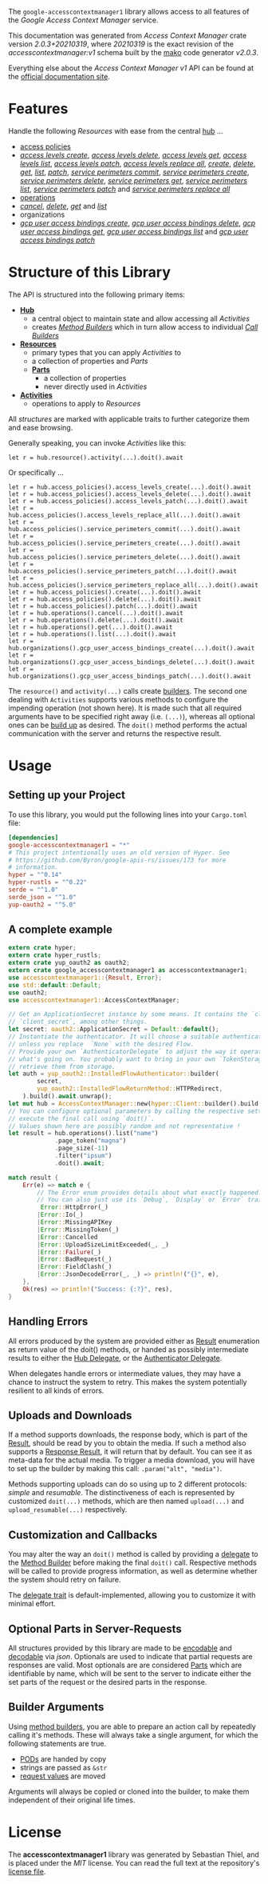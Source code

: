 <!---
DO NOT EDIT !
This file was generated automatically from 'src/mako/api/README.md.mako'
DO NOT EDIT !
-->
The `google-accesscontextmanager1` library allows access to all features of the *Google Access Context Manager* service.

This documentation was generated from *Access Context Manager* crate version *2.0.3+20210319*, where *20210319* is the exact revision of the *accesscontextmanager:v1* schema built by the [mako](http://www.makotemplates.org/) code generator *v2.0.3*.

Everything else about the *Access Context Manager* *v1* API can be found at the
[official documentation site](https://cloud.google.com/access-context-manager/docs/reference/rest/).
# Features

Handle the following *Resources* with ease from the central [hub](https://docs.rs/google-accesscontextmanager1/2.0.3+20210319/google_accesscontextmanager1/AccessContextManager) ... 

* [access policies](https://docs.rs/google-accesscontextmanager1/2.0.3+20210319/google_accesscontextmanager1/api::AccessPolicy)
 * [*access levels create*](https://docs.rs/google-accesscontextmanager1/2.0.3+20210319/google_accesscontextmanager1/api::AccessPolicyAccessLevelCreateCall), [*access levels delete*](https://docs.rs/google-accesscontextmanager1/2.0.3+20210319/google_accesscontextmanager1/api::AccessPolicyAccessLevelDeleteCall), [*access levels get*](https://docs.rs/google-accesscontextmanager1/2.0.3+20210319/google_accesscontextmanager1/api::AccessPolicyAccessLevelGetCall), [*access levels list*](https://docs.rs/google-accesscontextmanager1/2.0.3+20210319/google_accesscontextmanager1/api::AccessPolicyAccessLevelListCall), [*access levels patch*](https://docs.rs/google-accesscontextmanager1/2.0.3+20210319/google_accesscontextmanager1/api::AccessPolicyAccessLevelPatchCall), [*access levels replace all*](https://docs.rs/google-accesscontextmanager1/2.0.3+20210319/google_accesscontextmanager1/api::AccessPolicyAccessLevelReplaceAllCall), [*create*](https://docs.rs/google-accesscontextmanager1/2.0.3+20210319/google_accesscontextmanager1/api::AccessPolicyCreateCall), [*delete*](https://docs.rs/google-accesscontextmanager1/2.0.3+20210319/google_accesscontextmanager1/api::AccessPolicyDeleteCall), [*get*](https://docs.rs/google-accesscontextmanager1/2.0.3+20210319/google_accesscontextmanager1/api::AccessPolicyGetCall), [*list*](https://docs.rs/google-accesscontextmanager1/2.0.3+20210319/google_accesscontextmanager1/api::AccessPolicyListCall), [*patch*](https://docs.rs/google-accesscontextmanager1/2.0.3+20210319/google_accesscontextmanager1/api::AccessPolicyPatchCall), [*service perimeters commit*](https://docs.rs/google-accesscontextmanager1/2.0.3+20210319/google_accesscontextmanager1/api::AccessPolicyServicePerimeterCommitCall), [*service perimeters create*](https://docs.rs/google-accesscontextmanager1/2.0.3+20210319/google_accesscontextmanager1/api::AccessPolicyServicePerimeterCreateCall), [*service perimeters delete*](https://docs.rs/google-accesscontextmanager1/2.0.3+20210319/google_accesscontextmanager1/api::AccessPolicyServicePerimeterDeleteCall), [*service perimeters get*](https://docs.rs/google-accesscontextmanager1/2.0.3+20210319/google_accesscontextmanager1/api::AccessPolicyServicePerimeterGetCall), [*service perimeters list*](https://docs.rs/google-accesscontextmanager1/2.0.3+20210319/google_accesscontextmanager1/api::AccessPolicyServicePerimeterListCall), [*service perimeters patch*](https://docs.rs/google-accesscontextmanager1/2.0.3+20210319/google_accesscontextmanager1/api::AccessPolicyServicePerimeterPatchCall) and [*service perimeters replace all*](https://docs.rs/google-accesscontextmanager1/2.0.3+20210319/google_accesscontextmanager1/api::AccessPolicyServicePerimeterReplaceAllCall)
* [operations](https://docs.rs/google-accesscontextmanager1/2.0.3+20210319/google_accesscontextmanager1/api::Operation)
 * [*cancel*](https://docs.rs/google-accesscontextmanager1/2.0.3+20210319/google_accesscontextmanager1/api::OperationCancelCall), [*delete*](https://docs.rs/google-accesscontextmanager1/2.0.3+20210319/google_accesscontextmanager1/api::OperationDeleteCall), [*get*](https://docs.rs/google-accesscontextmanager1/2.0.3+20210319/google_accesscontextmanager1/api::OperationGetCall) and [*list*](https://docs.rs/google-accesscontextmanager1/2.0.3+20210319/google_accesscontextmanager1/api::OperationListCall)
* organizations
 * [*gcp user access bindings create*](https://docs.rs/google-accesscontextmanager1/2.0.3+20210319/google_accesscontextmanager1/api::OrganizationGcpUserAccessBindingCreateCall), [*gcp user access bindings delete*](https://docs.rs/google-accesscontextmanager1/2.0.3+20210319/google_accesscontextmanager1/api::OrganizationGcpUserAccessBindingDeleteCall), [*gcp user access bindings get*](https://docs.rs/google-accesscontextmanager1/2.0.3+20210319/google_accesscontextmanager1/api::OrganizationGcpUserAccessBindingGetCall), [*gcp user access bindings list*](https://docs.rs/google-accesscontextmanager1/2.0.3+20210319/google_accesscontextmanager1/api::OrganizationGcpUserAccessBindingListCall) and [*gcp user access bindings patch*](https://docs.rs/google-accesscontextmanager1/2.0.3+20210319/google_accesscontextmanager1/api::OrganizationGcpUserAccessBindingPatchCall)




# Structure of this Library

The API is structured into the following primary items:

* **[Hub](https://docs.rs/google-accesscontextmanager1/2.0.3+20210319/google_accesscontextmanager1/AccessContextManager)**
    * a central object to maintain state and allow accessing all *Activities*
    * creates [*Method Builders*](https://docs.rs/google-accesscontextmanager1/2.0.3+20210319/google_accesscontextmanager1/client::MethodsBuilder) which in turn
      allow access to individual [*Call Builders*](https://docs.rs/google-accesscontextmanager1/2.0.3+20210319/google_accesscontextmanager1/client::CallBuilder)
* **[Resources](https://docs.rs/google-accesscontextmanager1/2.0.3+20210319/google_accesscontextmanager1/client::Resource)**
    * primary types that you can apply *Activities* to
    * a collection of properties and *Parts*
    * **[Parts](https://docs.rs/google-accesscontextmanager1/2.0.3+20210319/google_accesscontextmanager1/client::Part)**
        * a collection of properties
        * never directly used in *Activities*
* **[Activities](https://docs.rs/google-accesscontextmanager1/2.0.3+20210319/google_accesscontextmanager1/client::CallBuilder)**
    * operations to apply to *Resources*

All *structures* are marked with applicable traits to further categorize them and ease browsing.

Generally speaking, you can invoke *Activities* like this:

```Rust,ignore
let r = hub.resource().activity(...).doit().await
```

Or specifically ...

```ignore
let r = hub.access_policies().access_levels_create(...).doit().await
let r = hub.access_policies().access_levels_delete(...).doit().await
let r = hub.access_policies().access_levels_patch(...).doit().await
let r = hub.access_policies().access_levels_replace_all(...).doit().await
let r = hub.access_policies().service_perimeters_commit(...).doit().await
let r = hub.access_policies().service_perimeters_create(...).doit().await
let r = hub.access_policies().service_perimeters_delete(...).doit().await
let r = hub.access_policies().service_perimeters_patch(...).doit().await
let r = hub.access_policies().service_perimeters_replace_all(...).doit().await
let r = hub.access_policies().create(...).doit().await
let r = hub.access_policies().delete(...).doit().await
let r = hub.access_policies().patch(...).doit().await
let r = hub.operations().cancel(...).doit().await
let r = hub.operations().delete(...).doit().await
let r = hub.operations().get(...).doit().await
let r = hub.operations().list(...).doit().await
let r = hub.organizations().gcp_user_access_bindings_create(...).doit().await
let r = hub.organizations().gcp_user_access_bindings_delete(...).doit().await
let r = hub.organizations().gcp_user_access_bindings_patch(...).doit().await
```

The `resource()` and `activity(...)` calls create [builders][builder-pattern]. The second one dealing with `Activities` 
supports various methods to configure the impending operation (not shown here). It is made such that all required arguments have to be 
specified right away (i.e. `(...)`), whereas all optional ones can be [build up][builder-pattern] as desired.
The `doit()` method performs the actual communication with the server and returns the respective result.

# Usage

## Setting up your Project

To use this library, you would put the following lines into your `Cargo.toml` file:

```toml
[dependencies]
google-accesscontextmanager1 = "*"
# This project intentionally uses an old version of Hyper. See
# https://github.com/Byron/google-apis-rs/issues/173 for more
# information.
hyper = "^0.14"
hyper-rustls = "^0.22"
serde = "^1.0"
serde_json = "^1.0"
yup-oauth2 = "^5.0"
```

## A complete example

```Rust
extern crate hyper;
extern crate hyper_rustls;
extern crate yup_oauth2 as oauth2;
extern crate google_accesscontextmanager1 as accesscontextmanager1;
use accesscontextmanager1::{Result, Error};
use std::default::Default;
use oauth2;
use accesscontextmanager1::AccessContextManager;

// Get an ApplicationSecret instance by some means. It contains the `client_id` and 
// `client_secret`, among other things.
let secret: oauth2::ApplicationSecret = Default::default();
// Instantiate the authenticator. It will choose a suitable authentication flow for you, 
// unless you replace  `None` with the desired Flow.
// Provide your own `AuthenticatorDelegate` to adjust the way it operates and get feedback about 
// what's going on. You probably want to bring in your own `TokenStorage` to persist tokens and
// retrieve them from storage.
let auth = yup_oauth2::InstalledFlowAuthenticator::builder(
        secret,
        yup_oauth2::InstalledFlowReturnMethod::HTTPRedirect,
    ).build().await.unwrap();
let mut hub = AccessContextManager::new(hyper::Client::builder().build(hyper_rustls::HttpsConnector::with_native_roots()), auth);
// You can configure optional parameters by calling the respective setters at will, and
// execute the final call using `doit()`.
// Values shown here are possibly random and not representative !
let result = hub.operations().list("name")
             .page_token("magna")
             .page_size(-11)
             .filter("ipsum")
             .doit().await;

match result {
    Err(e) => match e {
        // The Error enum provides details about what exactly happened.
        // You can also just use its `Debug`, `Display` or `Error` traits
         Error::HttpError(_)
        |Error::Io(_)
        |Error::MissingAPIKey
        |Error::MissingToken(_)
        |Error::Cancelled
        |Error::UploadSizeLimitExceeded(_, _)
        |Error::Failure(_)
        |Error::BadRequest(_)
        |Error::FieldClash(_)
        |Error::JsonDecodeError(_, _) => println!("{}", e),
    },
    Ok(res) => println!("Success: {:?}", res),
}

```
## Handling Errors

All errors produced by the system are provided either as [Result](https://docs.rs/google-accesscontextmanager1/2.0.3+20210319/google_accesscontextmanager1/client::Result) enumeration as return value of
the doit() methods, or handed as possibly intermediate results to either the 
[Hub Delegate](https://docs.rs/google-accesscontextmanager1/2.0.3+20210319/google_accesscontextmanager1/client::Delegate), or the [Authenticator Delegate](https://docs.rs/yup-oauth2/*/yup_oauth2/trait.AuthenticatorDelegate.html).

When delegates handle errors or intermediate values, they may have a chance to instruct the system to retry. This 
makes the system potentially resilient to all kinds of errors.

## Uploads and Downloads
If a method supports downloads, the response body, which is part of the [Result](https://docs.rs/google-accesscontextmanager1/2.0.3+20210319/google_accesscontextmanager1/client::Result), should be
read by you to obtain the media.
If such a method also supports a [Response Result](https://docs.rs/google-accesscontextmanager1/2.0.3+20210319/google_accesscontextmanager1/client::ResponseResult), it will return that by default.
You can see it as meta-data for the actual media. To trigger a media download, you will have to set up the builder by making
this call: `.param("alt", "media")`.

Methods supporting uploads can do so using up to 2 different protocols: 
*simple* and *resumable*. The distinctiveness of each is represented by customized 
`doit(...)` methods, which are then named `upload(...)` and `upload_resumable(...)` respectively.

## Customization and Callbacks

You may alter the way an `doit()` method is called by providing a [delegate](https://docs.rs/google-accesscontextmanager1/2.0.3+20210319/google_accesscontextmanager1/client::Delegate) to the 
[Method Builder](https://docs.rs/google-accesscontextmanager1/2.0.3+20210319/google_accesscontextmanager1/client::CallBuilder) before making the final `doit()` call. 
Respective methods will be called to provide progress information, as well as determine whether the system should 
retry on failure.

The [delegate trait](https://docs.rs/google-accesscontextmanager1/2.0.3+20210319/google_accesscontextmanager1/client::Delegate) is default-implemented, allowing you to customize it with minimal effort.

## Optional Parts in Server-Requests

All structures provided by this library are made to be [encodable](https://docs.rs/google-accesscontextmanager1/2.0.3+20210319/google_accesscontextmanager1/client::RequestValue) and 
[decodable](https://docs.rs/google-accesscontextmanager1/2.0.3+20210319/google_accesscontextmanager1/client::ResponseResult) via *json*. Optionals are used to indicate that partial requests are responses 
are valid.
Most optionals are are considered [Parts](https://docs.rs/google-accesscontextmanager1/2.0.3+20210319/google_accesscontextmanager1/client::Part) which are identifiable by name, which will be sent to 
the server to indicate either the set parts of the request or the desired parts in the response.

## Builder Arguments

Using [method builders](https://docs.rs/google-accesscontextmanager1/2.0.3+20210319/google_accesscontextmanager1/client::CallBuilder), you are able to prepare an action call by repeatedly calling it's methods.
These will always take a single argument, for which the following statements are true.

* [PODs][wiki-pod] are handed by copy
* strings are passed as `&str`
* [request values](https://docs.rs/google-accesscontextmanager1/2.0.3+20210319/google_accesscontextmanager1/client::RequestValue) are moved

Arguments will always be copied or cloned into the builder, to make them independent of their original life times.

[wiki-pod]: http://en.wikipedia.org/wiki/Plain_old_data_structure
[builder-pattern]: http://en.wikipedia.org/wiki/Builder_pattern
[google-go-api]: https://github.com/google/google-api-go-client

# License
The **accesscontextmanager1** library was generated by Sebastian Thiel, and is placed 
under the *MIT* license.
You can read the full text at the repository's [license file][repo-license].

[repo-license]: https://github.com/Byron/google-apis-rsblob/main/LICENSE.md
